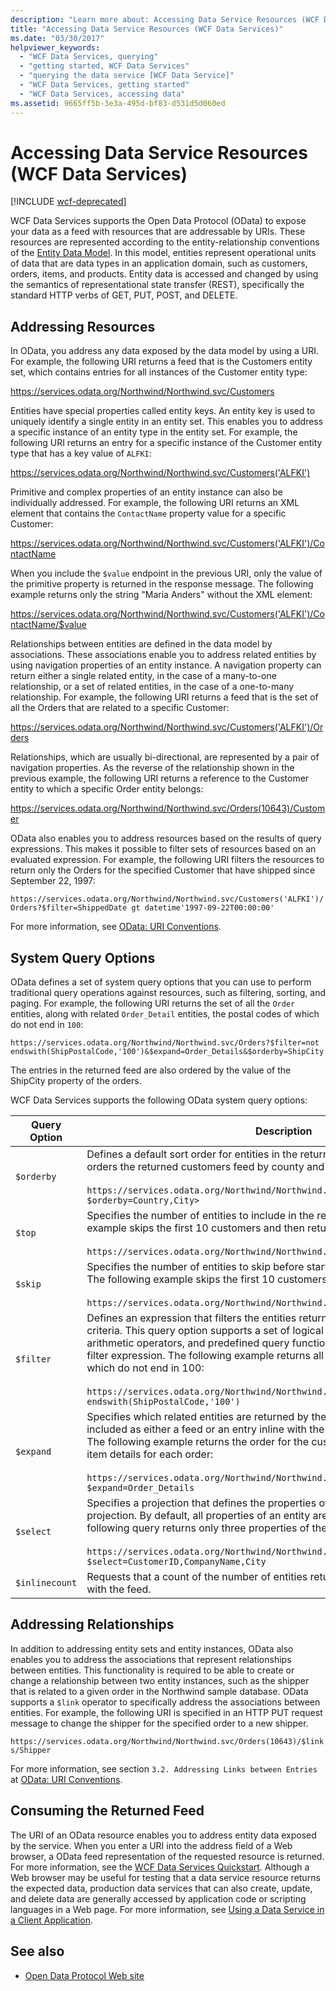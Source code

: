 ```yaml
---
description: "Learn more about: Accessing Data Service Resources (WCF Data Services)"
title: "Accessing Data Service Resources (WCF Data Services)"
ms.date: "03/30/2017"
helpviewer_keywords: 
  - "WCF Data Services, querying"
  - "getting started, WCF Data Services"
  - "querying the data service [WCF Data Service]"
  - "WCF Data Services, getting started"
  - "WCF Data Services, accessing data"
ms.assetid: 9665ff5b-3e3a-495d-bf83-d531d5d060ed
---
```

# Accessing Data Service Resources (WCF Data Services)

[!INCLUDE [wcf-deprecated](~/includes/wcf-deprecated.md)]

WCF Data Services supports the Open Data Protocol (OData) to expose your data as a feed with resources that are addressable by URIs. These resources are represented according to the entity-relationship conventions of the [Entity Data Model](../adonet/entity-data-model.md). In this model, entities represent operational units of data that are data types in an application domain, such as customers, orders, items, and products. Entity data is accessed and changed by using the semantics of representational state transfer (REST), specifically the standard HTTP verbs of GET, PUT, POST, and DELETE.  
  
## Addressing Resources  

 In OData, you address any data exposed by the data model by using a URI. For example, the following URI returns a feed that is the Customers entity set, which contains entries for all instances of the Customer entity type:  
  
<https://services.odata.org/Northwind/Northwind.svc/Customers>
  
 Entities have special properties called entity keys. An entity key is used to uniquely identify a single entity in an entity set. This enables you to address a specific instance of an entity type in the entity set. For example, the following URI returns an entry for a specific instance of the Customer entity type that has a key value of `ALFKI`:  
  
<https://services.odata.org/Northwind/Northwind.svc/Customers('ALFKI')>
  
 Primitive and complex properties of an entity instance can also be individually addressed. For example, the following URI returns an XML element that contains the `ContactName` property value for a specific Customer:  
  
<https://services.odata.org/Northwind/Northwind.svc/Customers('ALFKI')/ContactName>
  
 When you include the `$value` endpoint in the previous URI, only the value of the primitive property is returned in the response message. The following example returns only the string "Maria Anders" without the XML element:  
  
<https://services.odata.org/Northwind/Northwind.svc/Customers('ALFKI')/ContactName/$value>
  
 Relationships between entities are defined in the data model by associations. These associations enable you to address related entities by using navigation properties of an entity instance. A navigation property can return either a single related entity, in the case of a many-to-one relationship, or a set of related entities, in the case of a one-to-many relationship. For example, the following URI returns a feed that is the set of all the Orders that are related to a specific Customer:  
  
<https://services.odata.org/Northwind/Northwind.svc/Customers('ALFKI')/Orders>
  
 Relationships, which are usually bi-directional, are represented by a pair of navigation properties. As the reverse of the relationship shown in the previous example, the following URI returns a reference to the Customer entity to which a specific Order entity belongs:  
  
<https://services.odata.org/Northwind/Northwind.svc/Orders(10643)/Customer>
  
 OData also enables you to address resources based on the results of query expressions. This makes it possible to filter sets of resources based on an evaluated expression. For example, the following URI filters the resources to return only the Orders for the specified Customer that have shipped since September 22, 1997:  
  
`https://services.odata.org/Northwind/Northwind.svc/Customers('ALFKI')/Orders?$filter=ShippedDate gt datetime'1997-09-22T00:00:00'`
  
 For more information, see [OData: URI Conventions](https://www.odata.org/documentation/odata-version-2-0/uri-conventions/).
  
## System Query Options  

 OData defines a set of system query options that you can use to perform traditional query operations against resources, such as filtering, sorting, and paging. For example, the following URI returns the set of all the `Order` entities, along with related `Order_Detail` entities, the postal codes of which do not end in `100`:  
  
`https://services.odata.org/Northwind/Northwind.svc/Orders?$filter=not endswith(ShipPostalCode,'100')&$expand=Order_Details&$orderby=ShipCity`
  
 The entries in the returned feed are also ordered by the value of the ShipCity property of the orders.  
  
 WCF Data Services supports the following OData system query options:  
  
|Query Option|Description|  
|------------------|-----------------|  
|`$orderby`|Defines a default sort order for entities in the returned feed. The following query orders the returned customers feed by county and city:<br /><br /> `https://services.odata.org/Northwind/Northwind.svc/Customers?$orderby=Country,City>`|  
|`$top`|Specifies the number of entities to include in the returned feed. The following example skips the first 10 customers and then returns the next 10:<br /><br /> `https://services.odata.org/Northwind/Northwind.svc/Customers?$skip=10&$top=10`|  
|`$skip`|Specifies the number of entities to skip before starting to return entities in the feed. The following example skips the first 10 customers and then returns the next 10:<br /><br /> `https://services.odata.org/Northwind/Northwind.svc/Customers?$skip=10&$top=10`|  
|`$filter`|Defines an expression that filters the entities returned in the feed based on specific criteria. This query option supports a set of logical comparison operators, arithmetic operators, and predefined query functions that are used to evaluate the filter expression. The following example returns all orders the postal codes of which do not end in 100:<br /><br /> `https://services.odata.org/Northwind/Northwind.svc/Orders?$filter=not endswith(ShipPostalCode,'100')`|  
|`$expand`|Specifies which related entities are returned by the query. Related entities are included as either a feed or an entry inline with the entity returned by the query. The following example returns the order for the customer 'ALFKI' along with the item details for each order:<br /><br /> `https://services.odata.org/Northwind/Northwind.svc/Customers('ALFKI')/Orders?$expand=Order_Details`|  
|`$select`|Specifies a projection that defines the properties of the entity are returned in the projection. By default, all properties of an entity are returned in a feed. The following query returns only three properties of the `Customer` entity:<br /><br /> `https://services.odata.org/Northwind/Northwind.svc/Customers?$select=CustomerID,CompanyName,City`|  
|`$inlinecount`|Requests that a count of the number of entities returned in the feed be included with the feed.|  
  
## Addressing Relationships  

 In addition to addressing entity sets and entity instances, OData also enables you to address the associations that represent relationships between entities. This functionality is required to be able to create or change a relationship between two entity instances, such as the shipper that is related to a given order in the Northwind sample database. OData supports a `$link` operator to specifically address the associations between entities. For example, the following URI is specified in an HTTP PUT request message to change the shipper for the specified order to a new shipper.  
  
`https://services.odata.org/Northwind/Northwind.svc/Orders(10643)/$links/Shipper`
  
 For more information, see section `3.2. Addressing Links between Entries` at [OData: URI Conventions](https://www.odata.org/documentation/odata-version-2-0/uri-conventions/).
  
## Consuming the Returned Feed  

 The URI of an OData resource enables you to address entity data exposed by the service. When you enter a URI into the address field of a Web browser, a OData feed representation of the requested resource is returned. For more information, see the [WCF Data Services Quickstart](quickstart-wcf-data-services.md). Although a Web browser may be useful for testing that a data service resource returns the expected data, production data services that can also create, update, and delete data are generally accessed by application code or scripting languages in a Web page. For more information, see [Using a Data Service in a Client Application](using-a-data-service-in-a-client-application-wcf-data-services.md).  
  
## See also

- [Open Data Protocol Web site](https://www.odata.org/)
